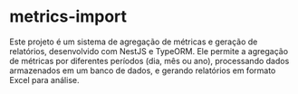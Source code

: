 # metrics-import
Este projeto é um sistema de agregação de métricas e geração de relatórios, desenvolvido com NestJS e TypeORM. Ele permite a agregação de métricas por diferentes períodos (dia, mês ou ano), processando dados armazenados em um banco de dados, e gerando relatórios em formato Excel para análise.

